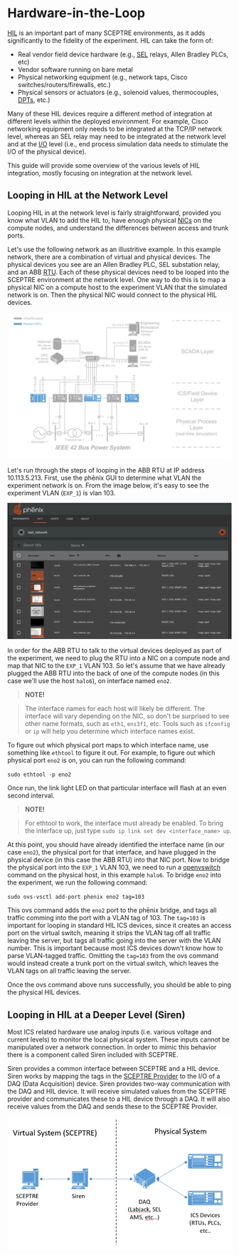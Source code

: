 # Hardware-in-the-Loop

[HIL](glossary.md#acronyms) is an important part of many SCEPTRE
environments, as it adds significantly to the fidelity of the experiment. HIL
can take the form of:

+ Real vendor field device hardware (e.g., [SEL](glossary.md#acronyms) relays, Allen Bradley PLCs, etc)
+ Vendor software running on bare metal
+ Physical networking equipment (e.g., network taps, Cisco switches/routers/firewalls, etc.)
+ Physical sensors or actuators (e.g., solenoid values, thermocouples, [DPTs](glossary.md#acronyms), etc.)

Many of these HIL devices require a different method of integration at
different levels within the deployed environment. For example, Cisco networking
equipment only needs to be integrated at the TCP/IP network level, whereas an
SEL relay may need to be integrated at the network level and at the
[I/O](glossary.md#acronyms) level (i.e., end process simulation data needs
to stimulate the I/O of the physical device).

This guide will provide some overview of the various levels of HIL integration,
mostly focusing on integration at the network level.

## Looping in HIL at the Network Level

Looping HIL in at the network level is fairly straightforward, provided you
know what VLAN to add the HIL to, have enough physical
[NICs](glossary.md#acronyms) on the compute nodes, and understand the
differences between access and trunk ports.

Let's use the following network as an illustritive example. In this example
network, there are a combination of virtual and physical devices. The physical
devices you see are an Allen Bradley PLC, SEL substation relay, and an ABB
[RTU](glossary.md#acronyms). Each of these physical devices need to be
looped into the SCEPTRE environment at the network level. One way to do this is
to map a physical NIC on a compute host to the experiment VLAN that the
simulated network is on. Then the physical NIC would connect to the physical
HIL devices.

![](img/hil_net.png)

Let's run through the steps of looping in the ABB RTU at IP address
10.113.5.213. First, use the phēnix GUI to determine what VLAN the experiment
network is on. From the image below, it's easy to see the experiment VLAN
(`EXP_1`) is vlan 103.

![](img/hil_vlans.png)

In order for the ABB RTU to talk to the virtual devices deployed as part of the
experiment, we need to plug the RTU into a NIC on a compute node and map that
NIC to the `EXP_1` VLAN 103. So let's assume that we have already plugged the
ABB RTU into the back of one of the compute nodes (in this case we'll use the
host `halo6`), on interface named `eno2`.

> **NOTE!**

> The interface names for each host will likely be different. The interface
> will vary depending on the NIC, so don't be surprised to see other name
> formats, such as `eth1`, `ens3f1`, etc. Tools such as `ifconfig` or `ip`
> will help you determine which interface names exist.

To figure out which physical port maps to which interface name, use something
like `ethtool` to figure it out. For example, to figure out which physical port
`eno2` is on, you can run the following command:

`sudo ethtool -p eno2`

Once run, the link light LED on that particular interface will flash at an even
second interval.

> **NOTE!**

> For ethtool to work, the interface must already be enabled. To bring the
> interface up, just type `sudo ip link set dev <interface_name> up`.

At this point, you should have already identified the interface name (in our
case `eno2`), the physical port for that interface, and have plugged in the
physical device (in this case the ABB RTU) into that NIC port. Now to bridge the
physical port into the `EXP_1` VLAN 103, we need to run a
[openvswitch](glossary.md#terminology) command on the physical host, in this example `halo6`. To bridge `eno2` into the
experiment, we run the following command:

`sudo ovs-vsctl add-port phenix eno2 tag=103`

This ovs command adds the `eno2` port to the phēnix bridge, and tags all
traffic comming into the port with a VLAN tag of 103. The `tag=103` is important
for looping in standard HIL ICS devices, since it creates an access port on the
virtual switch, meaning it strips the VLAN tag off all traffic leaving the
server, but tags all traffic going into the server with the VLAN number. This is
important because most ICS devices down't know how to parse VLAN-tagged traffic.
Omitting the `tag=103` from the ovs command would instead create a trunk port on
the virtual switch, which leaves the VLAN tags on all traffic leaving the
server.

Once the ovs command above runs successfully, you should be able to ping the
physical HIL devices.

## Looping in HIL at a Deeper Level (Siren)

Most ICS related hardware use analog inputs (i.e. various voltage and current levels) to monitor the local physical system. These inputs cannot be manipulated over a network connection. In order to mimic this behavior there is a component called Siren included with SCEPTRE.

Siren provides a common interface between SCEPTRE and a HIL device. Siren works by mapping the tags in the [SCEPTRE Provider](glossary.md#terminology) to the I/O of a DAQ (Data Acquisition) device. Siren provides two-way communication with the DAQ and HIL device. It will receive simulated values from the SCEPTRE provider and communicates these to a HIL device through a DAQ. It will also receive values from the DAQ and sends these to the SCEPTRE Provider.

![](img/siren.png)
